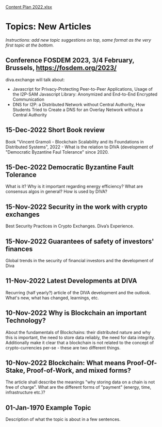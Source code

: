 [Content Plan 2022.xlsx](https://github.com/diva-exchange/academia/files/10014012/Content.Plan.2022.xlsx)

# Topics: New Articles
_Instructions: add new topic suggestions on top, same format as the very first topic at the bottom._

## Conference FOSDEM 2023, 3/4 February, Brussels, https://fosdem.org/2023/
diva.exchange will talk about:
* Javascript for Privacy-Protecting Peer-to-Peer Applications, Usage of the I2P-SAM Javascript Library: Anonymized and End-to-End Encrypted Communication
* DNS for I2P: a Distributed Network without Central Authority, How Students Tried to Create a DNS for an Overlay Network without a Central Authority 

## 15-Dec-2022 Short Book review
Book "Vincent Gramoli - Blockchain Scalability and its Foundations in Distributed Systems", 2022 - What is the relation to DIVA (development of "Democratic Byzantine Faul Tolerance" since 2020.

## 15-Dec-2022 Democratic Byzantine Fault Tolerance
What is it? Why is it important regarding energy efficiency? What are consensus algos in general? How is used by DIVA?

## 15-Nov-2022 Security in the work with crypto exchanges
Best Security Practices in Crypto Exchanges. Diva’s Experience.

## 15-Nov-2022 Guarantees of safety of investors' finances
Global trends in the security of financial investors and the development of Diva

## 11-Nov-2022 Latest Developments at DIVA
Recurring (half yearly?) article of the DIVA development and the outlook. What's new, what has changed,
learnings, etc.

## 10-Nov-2022 Why is Blockchain an important Technology?
About the fundamentals of Blockchains: their distributed nature and why this is important, 
the need to store data reliably, the need for data integrity. Additionally make it clear that
a blockchain is not related to the concept of crypto-currencies per-se - these are two different
things.

## 10-Nov-2022 Blockchain: What means Proof-Of-Stake, Proof-of-Work, and mixed forms?
The article shall describe the meanings "why storing data on a chain is not free of charge". 
What are the different forms of "payment" (energy, time, infrastructure etc.)?

## 01-Jan-1970 Example Topic
Description of what the topic is about in a few sentences.

